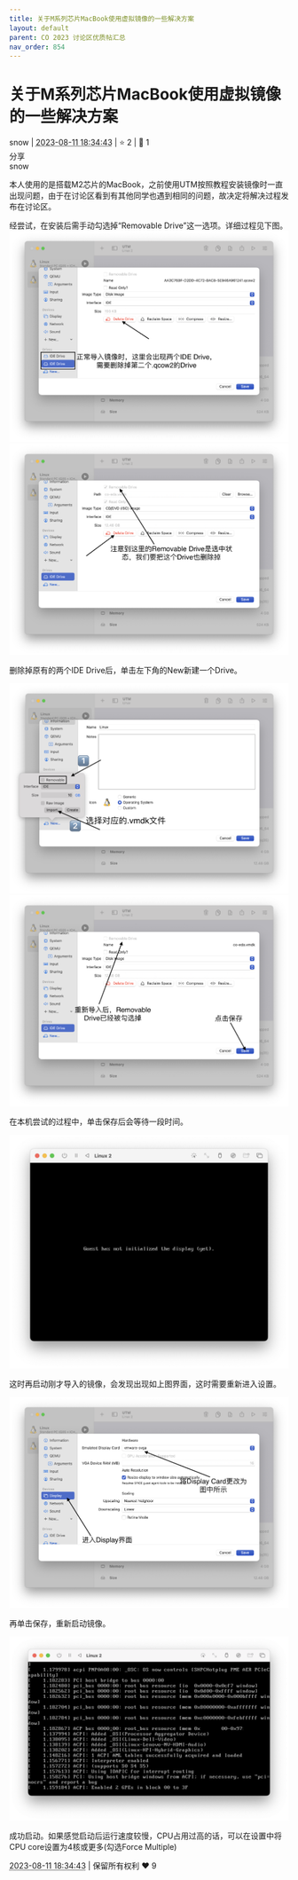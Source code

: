 ```yaml
---
title: 关于M系列芯片MacBook使用虚拟镜像的一些解决方案
layout: default
parent: CO 2023 讨论区优质帖汇总
nav_order: 854
---
```

# 关于M系列芯片MacBook使用虚拟镜像的一些解决方案
<div class="post-info">
<span>snow</span>
|
<abbr title="2023-08-11T18:34:43.030045+08:00"><time datetime="2023-08-11T18:34:43.030045+08:00">2023-08-11 18:34:43</time></abbr>
|
<span>⭐️ 2</span>
|
<span>💬️ 1</span>
<br>
<div><div class="post-tag">分享</div></div>
</div>

<div id="reply-3290" class="reply reply-l0">
<div class="reply-header">
<span>snow</span>
</div>
<div class="reply-text">


本人使用的是搭载M2芯片的MacBook，之前使用UTM按照教程安装镜像时一直出现问题，由于在讨论区看到有其他同学也遇到相同的问题，故决定将解决过程发布在讨论区。

经尝试，在安装后需手动勾选掉“Removable Drive”这一选项。详细过程见下图。
![Screenshot 20230811 at 18.14.45.png](../assets/2023/854/Screenshot_2023-08-11_at_18.14.45.png)
![Screenshot 20230811 at 18.17.34.png](../assets/2023/854/Screenshot_2023-08-11_at_18.17.34.png)

删除掉原有的两个IDE Drive后，单击左下角的New新建一个Drive。

![Screenshot 20230811 at 18.03.53.png](../assets/2023/854/Screenshot_2023-08-11_at_18.03.53.png)
![Screenshot 20230811 at 18.20.09.png](../assets/2023/854/Screenshot_2023-08-11_at_18.20.09.png)

在本机尝试的过程中，单击保存后会等待一段时间。

![Screenshot 20230811 at 18.22.14.png](../assets/2023/854/Screenshot_2023-08-11_at_18.22.14.png)

这时再启动刚才导入的镜像，会发现出现如上图界面，这时需要重新进入设置。

![Screenshot 20230811 at 18.22.34.png](../assets/2023/854/Screenshot_2023-08-11_at_18.22.34.png)

再单击保存，重新启动镜像。

![Screenshot 20230811 at 18.26.11.png](../assets/2023/854/Screenshot_2023-08-11_at_18.26.11.png)

成功启动。如果感觉启动后运行速度较慢，CPU占用过高的话，可以在设置中将CPU core设置为4核或更多(勾选Force Multiple)

</div>
<div class="reply-footer">
<abbr title="2023-08-11T18:34:43.117838+08:00"><time datetime="2023-08-11T18:34:43.117838+08:00">2023-08-11 18:34:43</time></abbr>
|
<span>保留所有权利</span>
<span class="reply-vote">❤️ 9</span>
</div>
</div>